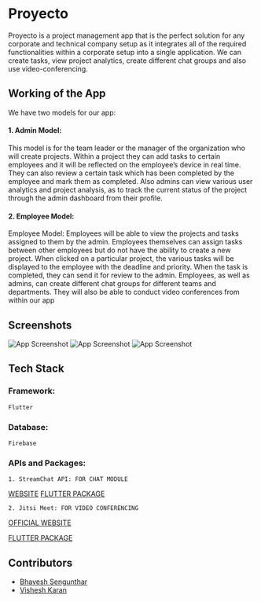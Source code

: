 
# Proyecto

Proyecto is a project management app that is the perfect solution for any
corporate and technical company setup as it integrates all of the required
functionalities within a corporate setup into a single application.
We can create tasks, view project analytics, create different chat groups and
also use video-conferencing.





## Working of the App

We have two models for our app:

#### 1. Admin Model: 
This model is for the team leader or the manager of the
organization who will create projects. Within a project they can add
tasks to certain employees and it will be reflected on the employee’s
device in real time.
They can also review a certain task which has been completed by the
employee and mark them as completed.
Also admins can view various user analytics and project analysis, as to
track the current status of the project through the admin dashboard from
their profile.

#### 2. Employee Model: 
Employee Model: Employees will be able to view the projects and
tasks assigned to them by the admin.
Employees themselves can assign tasks between other employees but
do not have the ability to create a new project.
When clicked on a particular project, the various tasks will be displayed
to the employee with the deadline and priority.
When the task is completed, they can send it for review to the admin.
Employees, as well as admins, can create different chat groups for different
teams and departments.
They will also be able to conduct video conferences from within our app
## Screenshots

![App Screenshot](https://drive.google.com/file/d/1mYx9wFvK8Pfc6Q_zPprHjBCOr1UaabuE/view?usp=share_link)
![App Screenshot](https://drive.google.com/file/d/1phuWzajQXegXQtMDv7YMHQtar7sw4SYb/view?usp=share_link)
![App Screenshot](https://drive.google.com/file/d/1ZYDqrN2axuuHw_rDU9UwGrzLI_lCJ3cG/view?usp=share_link)

## Tech Stack

### Framework:
    Flutter

### Database:
    Firebase

### APIs and Packages:
    1. StreamChat API: FOR CHAT MODULE
[WEBSITE](https://getstream.io/chat/)
[FLUTTER PACKAGE](https://pub.dev/packages/stream_chat_flutter)

    2. Jitsi Meet: FOR VIDEO CONFERENCING
[OFFICIAL WEBSITE](https://meet.jit.si/)

[FLUTTER PACKAGE](https://pub.dev/packages/jitsi_meet)
## Contributors

- [Bhavesh Sengunthar](https://github.com/bhaveshs012)
- [Vishesh Karan](https://github.com/karanvishesh)

